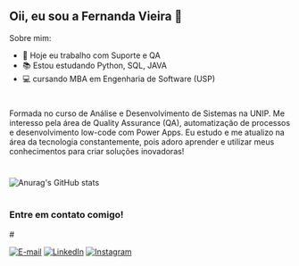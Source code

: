 

## Oii, eu sou a Fernanda Vieira 👋

Sobre mim:

- 🔭 Hoje eu trabalho com Suporte e QA
- 📚 Estou estudando Python, SQL, JAVA
- 💻 cursando MBA em Engenharia de Software (USP)

#
Formada no curso de Análise e Desenvolvimento de Sistemas na UNIP.
Me interesso pela área de Quality Assurance (QA), automatização de processos e desenvolvimento low-code com Power Apps.
Eu estudo e me atualizo na área da tecnologia constantemente, pois adoro aprender e utilizar meus conhecimentos para criar soluções inovadoras!
#

#
![Anurag's GitHub stats](https://github-readme-stats.vercel.app/api?username=offinexp&show_icons=true&theme=neon)
#


#
<h3 align="left">Entre em contato comigo!</h3>
#

[![E-mail](https://img.shields.io/badge/-Email-000?style=for-the-badge&logo=microsoft-outlook&logoColor=FF00F6&color:FFF)](mailto:fernanda.offinexp@gmail.com)
[![LinkedIn](https://img.shields.io/badge/-LinkedIn-000?style=for-the-badge&logo=linkedin&logoColor=FF00F6&color:FFF)]([https://www.linkedin.com/in/fernandavcruz/])
[![Instagram](https://img.shields.io/badge/-Instagram-000?style=for-the-badge&logo=instagram&logoColor=FF00F6&color:FFF)]([https://www.instagram.com/offinexp/])

#
